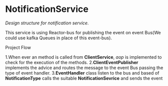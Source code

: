# NotificationService

*Design structure for notification service.*

This service is using Reactor-bus for publishing the event on event Bus(We could use kafka Queues in place of this event-bus).

Project Flow

1.When ever an method is called from **ClientService**, *aop* is implemented to check for the                      execution of the methods.
2.**ClientEventPublisher** implements the advice and routes the message to the event Bus passing       the type of event handler.
3.**EventHandler** class listen to the bus and based of **NotificationType** calls the suitable                      **NotificationSevrice** and sends the event

